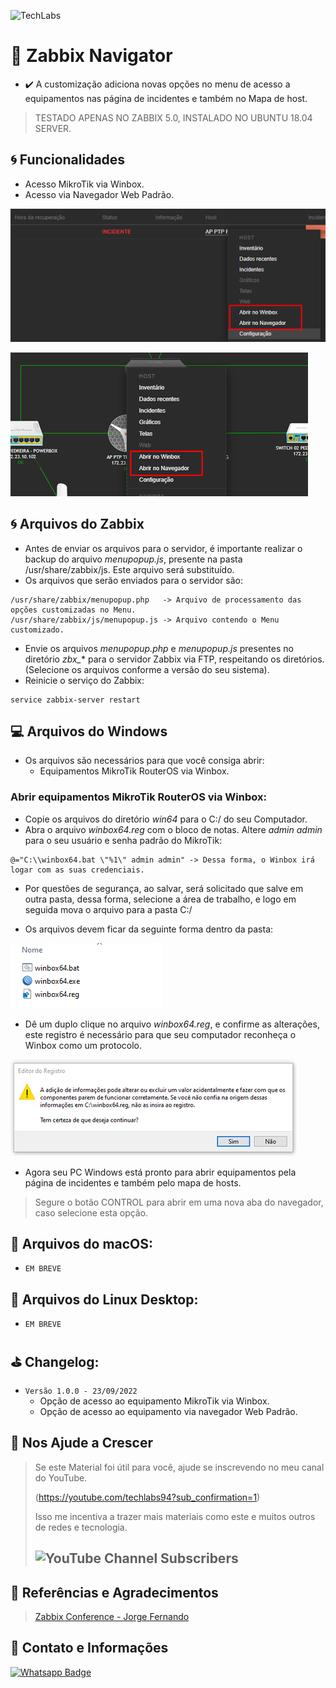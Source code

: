 ![TechLabs](https://techlabs.net.br/wp-content/uploads/2021/09/logo_blog.png)

# :rocket: Zabbix Navigator
* :heavy_check_mark: A customização adiciona novas opções no menu de acesso a equipamentos nas página de incidentes e também no Mapa de host.
> TESTADO APENAS NO ZABBIX 5.0, INSTALADO NO UBUNTU 18.04 SERVER.

## :cyclone: Funcionalidades
* Acesso MikroTik via Winbox.
* Acesso via Navegador Web Padrão.

![Menu Incidentes](assets/img_1.png)

![Menu Mapa](assets/img.png)

## :cyclone: Arquivos do Zabbix
* Antes de enviar os arquivos para o servidor, é importante realizar o backup do arquivo *menupopup.js*, presente na pasta /usr/share/zabbix/js. Este arquivo será substituído.
* Os arquivos que serão enviados para o servidor são:
```
/usr/share/zabbix/menupopup.php   -> Arquivo de processamento das opções customizadas no Menu.
/usr/share/zabbix/js/menupopup.js -> Arquivo contendo o Menu customizado.
```
* Envie os arquivos *menupopup.php* e *menupopup.js* presentes no diretório *zbx_** para o servidor Zabbix via FTP, respeitando os diretórios. (Selecione os arquivos conforme a versão do seu sistema).
* Reinicie o serviço do Zabbix:
```
service zabbix-server restart
```

## :computer: Arquivos do Windows
* Os arquivos são necessários para que você consiga abrir:
  * Equipamentos MikroTik RouterOS via Winbox.

### Abrir equipamentos MikroTik RouterOS via Winbox:
* Copie os arquivos do diretório *win64* para o C:/ do seu Computador.
* Abra o arquivo *winbox64.reg* com o bloco de notas. Altere *admin admin* para o seu usuário e senha padrão do MikroTik:
```
@="C:\\winbox64.bat \"%1\" admin admin" -> Dessa forma, o Winbox irá logar com as suas credenciais.
```
* Por questões de segurança, ao salvar, será solicitado que salve em outra pasta, dessa forma, selecione a área de trabalho, e logo em seguida mova o arquivo para a pasta C:/

* Os arquivos devem ficar da seguinte forma dentro da pasta:

![Arquivos dentro da Pasta](assets/img_3.png)

* Dê um duplo clique no arquivo *winbox64.reg*, e confirme as alterações, este registro é necessário para que seu computador reconheça o Winbox como um protocolo.

![Registro do Windows](assets/img_2.png)

* Agora seu PC Windows está pronto para abrir equipamentos pela página de incidentes e também pelo mapa de hosts.
> Segure o botão CONTROL para abrir em uma nova aba do navegador, caso selecione esta opção.

## :apple: Arquivos do macOS:
* `EM BREVE`

## :penguin: Arquivos do Linux Desktop:
* `EM BREVE`

## :golf: Changelog:
* `Versão 1.0.0 - 23/09/2022`
  * Opção de acesso ao equipamento MikroTik via Winbox.
  * Opção de acesso ao equipamento via navegador Web Padrão.

## :sparkling_heart: Nos Ajude a Crescer
>Se este Material foi útil para você, ajude se inscrevendo no meu canal do YouTube.
>
>(https://youtube.com/techlabs94?sub_confirmation=1)
> 
>Isso me incentiva a trazer mais materiais como este e muitos outros de redes e tecnologia.
> 
>## ![YouTube Channel Subscribers](https://img.shields.io/youtube/channel/subscribers/UCWN6suTq5sZGqnSLos992Yw?style=social)


## :blue_book: Referências e Agradecimentos
> [Zabbix Conference - Jorge Fernando](https://pt.slideshare.net/JorgeFernandoMatsudo/zabbix-conference-2018v2-95430345)

## :iphone: Contato e Informações
[![Whatsapp Badge](https://img.shields.io/badge/-Whatsapp-4CA143?style=flat-square&labelColor=4CA143&logo=whatsapp&logoColor=white&link=https://api.whatsapp.com/send?phone=5537999351046)](https://api.whatsapp.com/send?phone=5537999351046)